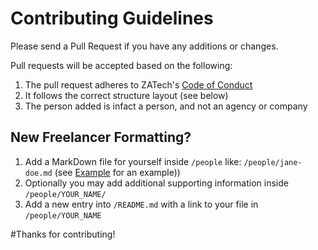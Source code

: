 # Contributing Guidelines

Please send a Pull Request if you have any additions or changes.

Pull requests will be accepted based on the following:

1. The pull request adheres to ZATech's [Code of Conduct](https://github.com/zatech/code-of-conduct/)
2. It follows the correct structure layout (see below)
3. The person added is infact a person, and not an agency or company


## New Freelancer Formatting?

1. Add a MarkDown file for yourself inside `/people` like: `/people/jane-doe.md`  (see [Example](/people/janedoe.md) for an example))
2. Optionally you may add additional supporting information inside `/people/YOUR_NAME/`
3. Add a new entry into `/README.md` with a link to your file in `/people/YOUR_NAME`

#Thanks for contributing!
